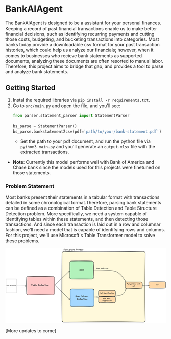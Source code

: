 # BankAIAgent

The BankAIAgent is designed to be a assistant for your personal finances. Keeping a record of past financial transactions enable us to make better financial decisions, such as identifying recurring payments and cutting those costs, budgeting, and bucketing transactions into categories. Most banks today provide a downloadable csv format for your past transaction histories, which could help us analyze our financials; however, when it comes to businesses who recieve bank statements as supported documents, analyzing these documents are often resorted to manual labor. Therefore, this project aims to bridge that gap, and provides a tool to parse and analyze bank statements.

## Getting Started
1. Instal the required libraries via `pip install -r requirements.txt`.
2. Go to `src/main.py` and open the file, and you'll see:
    ```python
    from parser.statement_parser import StatementParser

    bs_parse = StatementParser()
    bs_parse.bankstatement2csv(pdf='path/to/your/bank-statement.pdf')
    ```
    - Set the path to your pdf document, and run the python file via `python3 main.py` and you'll generate an `output.xlsx` file with the extracted transactions.
- **Note**: Currently this model performs well with Bank of America and Chase bank since the models used for this projects were finetuned on those statements.

### Problem Statement
Most banks present their statements in a tabular format with transactions detailed in some chronological format.Therefore, parsing bank statements can be defined as a combination of Table Detection and Table Structure Detection problem. More specifically, we need a system capable of identifying tables within these statements, and then detecting those transactions. And since each transaction is laid out in a row and columnar fashion, we'll need a model that is capable of identifying rows and columns. For this project, we'll use Microsoft's Table Transformer model to solve these problems. 

![image](docs/assets/main_diagram.png)

[More updates to come]